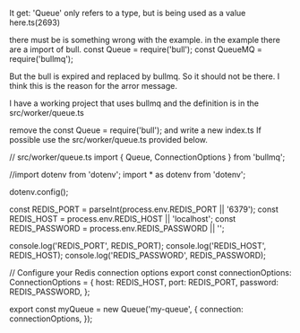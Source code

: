 It get: 'Queue' only refers to a type, but is being used as a value here.ts(2693)

there must be is something wrong with the example. in the example there are a import of bull.
const Queue = require('bull');
const QueueMQ = require('bullmq');

But the bull is expired and replaced by bullmq. So it should not be there. I think this is the reason for the arror message. 

I have a working project that uses bullmq and the definition is in the src/worker/queue.ts

remove the const Queue = require('bull'); and write a new index.ts If possible use the src/worker/queue.ts provided below.

// src/worker/queue.ts
import { Queue, ConnectionOptions } from 'bullmq';

//import dotenv from 'dotenv';
import * as dotenv from 'dotenv';

dotenv.config();


const REDIS_PORT = parseInt(process.env.REDIS_PORT || '6379');
const REDIS_HOST = process.env.REDIS_HOST || 'localhost';
const REDIS_PASSWORD = process.env.REDIS_PASSWORD || '';

console.log('REDIS_PORT', REDIS_PORT);
console.log('REDIS_HOST', REDIS_HOST);
console.log('REDIS_PASSWORD', REDIS_PASSWORD);

// Configure your Redis connection options
export const connectionOptions: ConnectionOptions = {
  host: REDIS_HOST,
  port: REDIS_PORT,
  password: REDIS_PASSWORD,
};

export const myQueue = new Queue('my-queue', {
  connection: connectionOptions,
});
